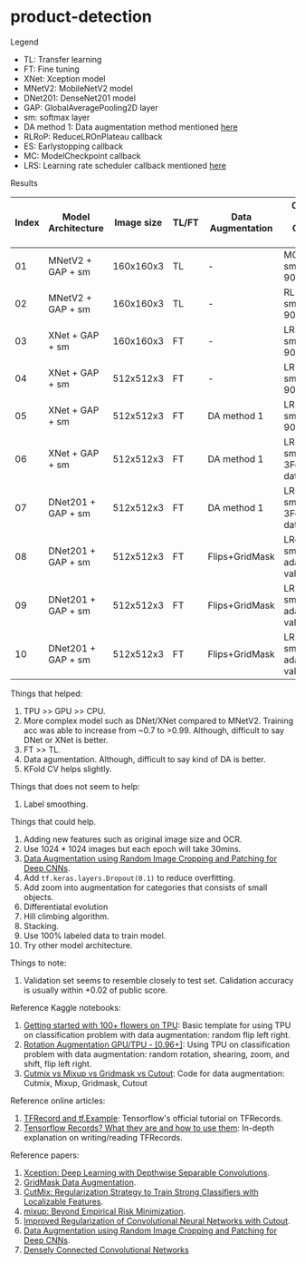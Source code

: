 # product-detection

Legend
- TL: Transfer learning
- FT: Fine tuning
- XNet: Xception model
- MNetV2: MobileNetV2 model
- DNet201: DenseNet201 model
- GAP: GlobalAveragePooling2D layer
- sm: softmax layer
- DA method 1: Data augmentation method mentioned [here](https://www.kaggle.com/cdeotte/rotation-augmentation-gpu-tpu-0-96)
- RLRoP: ReduceLROnPlateau callback
- ES: Earlystopping callback
- MC: ModelCheckpoint callback
- LRS: Learning rate scheduler callback mentioned [here](https://www.kaggle.com/mgornergoogle/getting-started-with-100-flowers-on-tpu)

Results

| Index | Model Architecture | Image size | TL/FT  | Data Augmentation | Callbacks, Label smoothing, Optimizer, Extra feature           | Public Score |
| ----- | ------------------ | ---------- | -------| ----------------- | -------------------------------------------------------------- | ------------ |
| 01    | MNetV2 + GAP + sm  | 160x160x3  |  TL    |   -               | MC,label smoothing=0, adam, 90/10 train-val split              | 0.62417      | 
| 02    | MNetV2 + GAP + sm  | 160x160x3  |  TL    |   -               | RLRoP+ES+MC,label smoothing=0, adam, 90/10 train-val split     | 0.66719      | 
| 03    | XNet + GAP + sm    | 160x160x3  |  FT    |   -               | LRS+ES+MC, label smoothing=0, adam, 90/10 train-val split      |    ?         |
| 04    | XNet + GAP + sm    | 512x512x3  |  FT    |   -               | LRS+ES+MC, label smoothing=0, adam, 90/10 train-val split      | 0.79044      |
| 05    | XNet + GAP + sm    | 512x512x3  |  FT    |   DA method 1     | LRS+ES+MC, label smoothing=0, adam, 90/10 train-val split      | 0.80258      |
| 06    | XNet + GAP + sm    | 512x512x3  |  FT    |   DA method 1     | LRS+ES+MC, label smoothing=0, adam, 3Fold CV, all labeled data | 0.82026      |
| 07    | DNet201 + GAP + sm | 512x512x3  |  FT    |   DA method 1     | LRS+ES+MC, label smoothing=0, adam, 3Fold CV, all labeled data | 0.82581      |
| 08    | DNet201 + GAP + sm | 512x512x3  |  FT    | Flips+GridMask    | LRoP+ES+MC, label smoothing=0.1, adam,90/10 train-val split    | 0.82607      |
| 09    | DNet201 + GAP + sm | 512x512x3  |  FT    | Flips+GridMask    | LRS+ES+MC, label smoothing=0.1, adam, 90/10 train-val split    | 0.81604      |
| 10    | DNet201 + GAP + sm | 512x512x3  |  FT    | Flips+GridMask    | LRS+ES+MC, label smoothing=0.2, adam, 90/10 train-val split    | 0.80390      |

Things that helped:
1. TPU >> GPU >> CPU.
2. More complex model such as DNet/XNet compared to MNetV2. Training acc was able to increase from ~0.7 to >0.99. Although, difficult to say DNet or XNet is better.
3. FT >> TL.
4. Data agumentation. Although, difficult to say kind of DA is better.
5. KFold CV helps slightly.

Things that does not seem to help:
1. Label smoothing.

Things that could help.
1. Adding new features such as original image size and OCR.
2. Use 1024 * 1024 images but each epoch will take 30mins.
3. [Data Augmentation using Random Image Cropping and Patching for Deep CNNs](https://arxiv.org/abs/1811.09030).
4. Add `tf.keras.layers.Dropout(0.1)` to reduce overfitting.
5. Add zoom into augmentation for categories that consists of small objects.
6. Differentiatal evolution
7. Hill climbing algorithm.
8. Stacking.
9. Use 100% labeled data to train model.
10. Try other model architecture.

Things to note:
1. Validation set seems to resemble closely to test set. Calidation accuracy is usually within +0.02 of public score.


Reference Kaggle notebooks:
1. [Getting started with 100+ flowers on TPU](https://www.kaggle.com/mgornergoogle/getting-started-with-100-flowers-on-tpu): Basic template for using TPU on classification problem with data augmentation: random flip left right.
2. [Rotation Augmentation GPU/TPU - [0.96+]](https://www.kaggle.com/cdeotte/rotation-augmentation-gpu-tpu-0-96): Using TPU on classification problem with data augmentation: random rotation, shearing, zoom, and shift, flip left right.
3. [Cutmix vs Mixup vs Gridmask vs Cutout](https://www.kaggle.com/saife245/cutmix-vs-mixup-vs-gridmask-vs-cutout): Code for data augmentation: Cutmix, Mixup, Gridmask, Cutout

Reference online articles:
1. [TFRecord and tf.Example](https://www.tensorflow.org/tutorials/load_data/tfrecord): Tensorflow's official tutorial on TFRecords.
2. [Tensorflow Records? What they are and how to use them](https://medium.com/mostly-ai/tensorflow-records-what-they-are-and-how-to-use-them-c46bc4bbb564): In-depth explanation on writing/reading TFRecords.

Reference papers:
1. [Xception: Deep Learning with Depthwise Separable Convolutions](https://arxiv.org/abs/1610.02357).
2. [GridMask Data Augmentation](https://arxiv.org/abs/2001.04086).
3. [CutMix: Regularization Strategy to Train Strong Classifiers with Localizable Features](https://arxiv.org/abs/1905.04899).
4. [mixup: Beyond Empirical Risk Minimization](https://arxiv.org/abs/1905.04899).
5. [Improved Regularization of Convolutional Neural Networks with Cutout](https://arxiv.org/abs/1708.04552.pdf).
6. [Data Augmentation using Random Image Cropping and Patching for Deep CNNs](https://arxiv.org/abs/1811.09030).
7. [Densely Connected Convolutional Networks](https://arxiv.org/abs/1608.06993)

